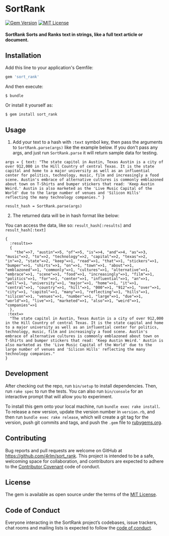 # SortRank

[![Gem Version](https://badge.fury.io/rb/sort_rank.svg)](https://badge.fury.io/rb/sort_rank)
[![MIT License](https://img.shields.io/badge/License-MIT-yellow.svg)](https://opensource.org/licenses/MIT)

#### SortRank Sorts and Ranks text in strings, like a full text article or document.

## Installation

Add this line to your application's Gemfile:

```ruby
gem 'sort_rank'
```

And then execute:

    $ bundle

Or install it yourself as:

    $ gem install sort_rank

## Usage


1) Add your text to a hash with `:text` symbol key, then pass the arguments to `SortRank.parse(args)` like the example below.  If you don't pass any args, and just run `SortRank.parse` it will return sample data for testing.

```
args = { text: "The state capitol in Austin, Texas Austin is a city of over 912,000 in the Hill Country of central Texas. It is the state capital and home to a major university as well as an influential center for politics, technology, music, film and increasingly a food scene. Austin's embrace of alternative cultures is commonly emblazoned about town on T-Shirts and bumper stickers that read: 'Keep Austin Weird.' Austin is also marketed as the 'Live Music Capital of the World' due to the large number of venues and 'Silicon Hills' reflecting the many technology companies." }

result_hash = SortRank.parse(args)
```

2) The returned data will be in hash format like below:

You can access the data, like so: `result_hash[:results]` and `result_hash[:text]`

```
{
  :results=>
  {
    "the"=>7, "austin"=>5, "of"=>5, "is"=>4, "and"=>4, "as"=>3, "music"=>2, "to"=>2, "technology"=>2, "capital"=>2, "texas"=>2, "in"=>2, "state"=>2, "keep"=>1, "read"=>1, "that"=>1, "stickers"=>1, "bumper"=>1, "shirts"=>1, "on"=>1, "town"=>1, "about"=>1, "emblazoned"=>1, "commonly"=>1, "cultures"=>1, "alternative"=>1, "embrace"=>1, "scene"=>1, "food"=>1, "increasingly"=>1, "film"=>1, "politics"=>1, "for"=>1, "center"=>1, "influential"=>1, "an"=>1, "well"=>1, "university"=>1, "major"=>1, "home"=>1, "it"=>1, "central"=>1, "country"=>1, "hill"=>1, "000"=>1, "912"=>1, "over"=>1, "city"=>1, "capitol"=>1, "many"=>1, "reflecting"=>1, "hills"=>1, "silicon"=>1, "venues"=>1, "number"=>1, "large"=>1, "due"=>1, "world"=>1, "live"=>1, "marketed"=>1, "also"=>1, "weird"=>1, "companies"=>1
  },
 :text=>
  "The state capitol in Austin, Texas Austin is a city of over 912,000 in the Hill Country of central Texas. It is the state capital and home to a major university as well as an influential center for politics, technology, music, film and increasingly a food scene. Austin's embrace of alternative cultures is commonly emblazoned about town on T-Shirts and bumper stickers that read: 'Keep Austin Weird.' Austin is also marketed as the 'Live Music Capital of the World' due to the large number of venues and 'Silicon Hills' reflecting the many technology companies."
}
```

## Development

After checking out the repo, run `bin/setup` to install dependencies. Then, run `rake spec` to run the tests. You can also run `bin/console` for an interactive prompt that will allow you to experiment.

To install this gem onto your local machine, run `bundle exec rake install`. To release a new version, update the version number in `version.rb`, and then run `bundle exec rake release`, which will create a git tag for the version, push git commits and tags, and push the `.gem` file to [rubygems.org](https://rubygems.org).

## Contributing

Bug reports and pull requests are welcome on GitHub at https://github.com/4rlm/sort_rank. This project is intended to be a safe, welcoming space for collaboration, and contributors are expected to adhere to the [Contributor Covenant](http://contributor-covenant.org) code of conduct.

## License

The gem is available as open source under the terms of the [MIT License](https://opensource.org/licenses/MIT).

## Code of Conduct

Everyone interacting in the SortRank project’s codebases, issue trackers, chat rooms and mailing lists is expected to follow the [code of conduct](https://github.com/4rlm/sort_rank/blob/master/CODE_OF_CONDUCT.md).
